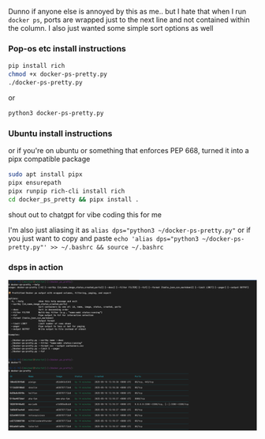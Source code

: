 Dunno if anyone else is annoyed by this as me.. but I hate that when I run `docker ps`, ports are wrapped just to the next line and not contained within the column. I also just wanted some simple sort options as well

### Pop-os etc install instructions
```bash
pip install rich
chmod +x docker-ps-pretty.py
./docker-ps-pretty.py
```
or
```bash
python3 docker-ps-pretty.py
```

### Ubuntu install instructions
or if you're on ubuntu or something that enforces PEP 668, turned it into a pipx compatible package

```bash
sudo apt install pipx
pipx ensurepath
pipx runpip rich-cli install rich
cd docker_ps_pretty && pipx install .
```

shout out to chatgpt for vibe coding this for me

I'm also just aliasing it as `alias dps="python3 ~/docker-ps-pretty.py"`
or if you just want to copy and paste
`echo 'alias dps="python3 ~/docker-ps-pretty.py"' >> ~/.bashrc && source ~/.bashrc`

### dsps in action
![Docker PS Pretty Demo](./dpsp.png)